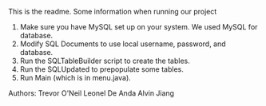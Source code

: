 This is the readme.
Some information when running our project
1) Make sure you have MySQL set up on your system. We used MySQL for database.
2) Modify SQL Documents to use local username, password, and database.
3) Run the SQLTableBuilder script to create the tables.
4) Run the SQLUpdated to prepopulate some tables.
5) Run Main (which is in menu.java).

Authors:
Trevor O'Neil
Leonel De Anda
Alvin Jiang
